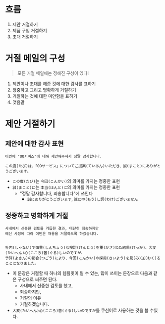 # 흐름
1. 제안 거절하기
2. 제품 구입 거절하기
3. 초대 거절하기
# 거절 메일의 구성

> 모든 거절 메일에는 정해진 구성이 있다!

1. 제안이나 초대를 해준 것에 대한 감사를 표하기
2. 정중하고 그리고 명확하게 거절하기
3. 거절하는 것에 대한 미안함을 표하기
4. 맺음말
# 제안 거절하기
## 제안에 대한 감사 표현
```
이번에 "OO서비스"에 대해 제안해주셔서 정말 감사합니다.

この度(たび)は、「OOサービス」についてご提案(ていあん)いただき、誠(まこと)にありがとうございます。
```
- `この度(たび)`는 `今回(こんかい)`의 의미를 가지는 정중한 표현
- `誠(まこと)に`는 `本当(ほんと)に`의 의미를 가지는 정중한 표현
	- "정말 감사합니다, 죄송합니다"에 쓰인다
		- `誠にありがとうございます`, `誠に申(もう)し訳(わけ)ございません`
## 정중하고 명확하게 거절
```
사내에서 신중한 검토를 거듭한 결과, 대단히 죄송하지만
예산 사정에 따라 이번은 채용을 거절하도록 하겠습니다.


社内(しゃない)で慎重(しんちょう)な検討(けんとう)を重(かさ)ねた結果(けっか)、大変(たいへん)心(こころ)苦(ぐる)しいのですが、
予算(よさん)の都合(つごう)により、今回(こんかい)の採用(さいよう)を見(み)送(おく)ることになりました。
```
- 이 문장은 거절할 때 하나의 템플릿이 될 수 있는, 많이 쓰이는 문장으로 다음과 같은 구성으로 써주면 된다.
	- 사내에서 신중한 검토를 했고,
	- 죄송하지만,
	- 거절의 이유
	- 거절하겠습니다.
- `大変(たいへん)心(こころ)苦(ぐる)しいのですが`를 쿠션어로 사용하는 것을 볼 수있다.